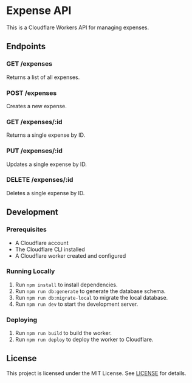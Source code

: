 # Expense API

This is a Cloudflare Workers API for managing expenses.

## Endpoints

### GET /expenses

Returns a list of all expenses.

### POST /expenses

Creates a new expense.

### GET /expenses/:id

Returns a single expense by ID.

### PUT /expenses/:id

Updates a single expense by ID.

### DELETE /expenses/:id

Deletes a single expense by ID.

## Development

### Prerequisites

* A Cloudflare account
* The Cloudflare CLI installed
* A Cloudflare worker created and configured

### Running Locally

1. Run `npm install` to install dependencies.
2. Run `npm run db:generate` to generate the database schema.
3. Run `npm run db:migrate-local` to migrate the local database.
4. Run `npm run dev` to start the development server.

### Deploying

1. Run `npm run build` to build the worker.
2. Run `npm run deploy` to deploy the worker to Cloudflare.

## License

This project is licensed under the MIT License. See [LICENSE](LICENSE) for details.

